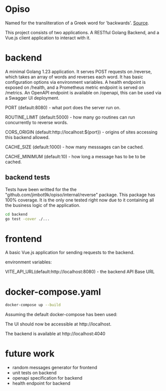 # Opiso

Named for the transliteration of a Greek word for 'backwards'. [Source](https://glosbe.com/en/grc/backwards).

This project consists of two applications. A RESTful Golang Backend, and a Vue.js client application to interact with it.

# backend
A minimal Golang 1.23 application. It serves POST requests on /reverse, which takes an array of words and reverses each word. It has basic configuration options via environment variables. A health endpoint is exposed on /health, and a Prometheus metric endpoint is served on /metrics. An OpenAPI endpoint is available on /openapi, this can be used via a Swagger UI deployment.

PORT (default:8080) - what port does the server run on.

ROUTINE_LIMIT (default:5000) - how many go routines can run concurrently to reverse words. 

CORS_ORIGIN (default:http://localhost:${port}) - origins of sites accessing this backend allowed. 

CACHE_SIZE (default:1000) - how many messsages can be cached.

CACHE_MINIMUM (default:10) - how long a message has to be to be cached.

## backend tests

Tests have been writted for the the "github.com/jimbot9k/opiso/internal/reverse" package. This package has 100% coverage. It is the only one tested right now due to it containing all the business logic of the application.

```bash
cd backend
go test -cover ./...
```

# frontend
A basic Vue.js application for sending requests to the backend.

environment variables:

VITE_API_URL(default:http://localhost:8080) - the backend API Base URL

# docker-compose.yaml
```bash
docker-compose up --build
```

Assuming the default docker-compose has been used:

The UI should now be accessible at http://localhost.

The backend is available at http://localhost:4040

# future work
- random messages generator for frontend
- unit tests on backend
- openapi specification for backend
- health endpoint for backend
